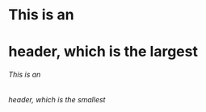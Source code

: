 # This is an <h1> header, which is the largest
###### This is an <h6> header, which is the smallest
